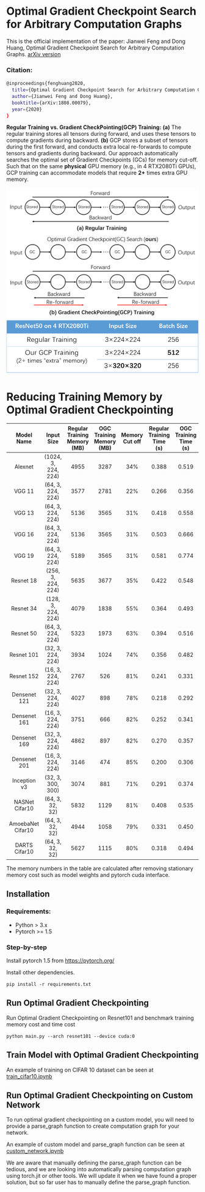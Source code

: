 # Optimal Gradient Checkpoint Search for Arbitrary Computation Graphs
This is the official implementation of the paper: Jianwei Feng and Dong Huang, Optimal Gradient Checkpoint Search for Arbitrary Computation Graphs. [arXiv version](https://arxiv.org/pdf/1808.00079v5.pdf)

### Citation: 

```bash
@inproceedings{fenghuang2020,
  title={Optimal Gradient Checkpoint Search for Arbitrary Computation Graphs},
  author={Jianwei Feng and Dong Huang},
  booktitle={arXiv:1808.00079},
  year={2020}
}
```

**Regular Training vs. Gradient CheckPointing(GCP) Training:** **(a)** The regular training stores all tensors during forward, and uses these tensors to compute gradients during backward. **(b)** GCP stores a subset of tensors during the first forward, and conducts extra local re-forwards to compute tensors and gradients during backward. Our approach automatically searches the optimal set of Gradient Checkpoints (GCs) for memory cut-off. Such that on the same **physical** GPU memory (e.g., in 4 RTX2080Ti GPUs), GCP training can accommodate models that require **2+** times extra GPU memory. 

![scheme_compare](./figures/scheme_compare_gradient_checkpoint.png)<!-- .element height="20%" width="20%" -->
![table_compare](./figures/table_compare_gradient_checkpoint.png)<!-- .element height="20%" width="20%" -->

# Reducing Training Memory by Optimal Gradient Checkpointing
| Model Name |   Input Size  |    Regular Training Memory (MB)    |     OGC Training Memory (MB)    |    Memory Cut off   |   Regular Training Time (s)  |    OGC Training Time (s)  |   Time Overhead   |
|:------------------:|:--------------:|:--------------:|:--------------:|:--------------:|:--------------:|:--------------:|:--------------:|
|       Alexnet      |      (1024, 3, 224, 224)      |      4955      |      3287      |      34%      |      0.388      |      0.519      |       34%      |
|      VGG 11      |     (64, 3, 224, 224)     |     3577     |     2781     |     22%    |     0.266     |     0.356     |      34%      |
|     VGG 13    |  (64, 3, 224, 224) | 5136 | 3565 | 31% | 0.418 | 0.558 |      33%      |
|     VGG 16     |   (64, 3, 224, 224)   |   5136   |   3565   |   31%   |   0.503   |   0.666   |      32%      |
|    VGG 19    |      (64, 3, 224, 224)      |      5189      |    3565   |       31%      |    0.581   |    0.774   |      33%      |
|     Resnet 18    |    (256, 3, 224, 224)    |    5635    |    3677    |    35%    |    0.422    |    0.548    |      30%      |
|     Resnet 34    |  (128, 3, 224, 224)  |   4079  |  1838 |  55%  |  0.364 |  0.493  |      35%      |
|    Resnet 50    |  (64, 3, 224, 224) |   5323   |  1973 |  63%  |  0.394 |  0.516  |      31%      |
|    Resnet 101   |  (32, 3, 224, 224)  |  3934  |  1024  |  74%  |  0.356  |  0.482  |      35%      |
|    Resnet 152       |   (16, 3, 224, 224)  |     2767     |   526   |   81%    |   0.241  |   0.331  |      37%      |
|  Densenet 121  |     (32, 3, 224, 224)    |     4027     |    898    |     78%    |     0.218    |     0.292    |      34%      |
|  Densenet 161  |    (16, 3, 224, 224)    |    3751   |     666    |   82%   |    0.252    |   0.341   |       36%      |
|    Densenet 169       |     (32, 3, 224, 224)   |    4862   |    897   |    82%    |    0.270   |    0.357   |      32%      |
|    Densenet 201    | (16, 3, 224, 224) |  3146  |  474 |  85% | 0.200 | 0.306 |      53%      |
|    Inception v3    | (32, 3, 300, 300)|  3074  |  881 |  71% | 0.291 | 0.374 |      29%      |
|    NASNet Cifar10   | (64, 3, 32, 32) |  5832  |  1129 |  81% | 0.408 | 0.535 |      31%      |
|    AmoebaNet Cifar10    | (64, 3, 32, 32) |  4944  |  1058 |  79% | 0.331 | 0.450 |      36%      |
|    DARTS Cifar10    | (64, 3, 32, 32) |  5627  |  1115 |  80% | 0.318 | 0.494 |      55%      |

The memory numbers in the table are calculated after removing stationary memory cost such as model weights and pytorch cuda interface.
## Installation

### Requirements:

- Python > 3.x
- Pytorch >= 1.5

### Step-by-step

Install pytorch 1.5 from https://pytorch.org/

Install other dependencies.
```
pip install -r requirements.txt
```

## Run Optimal Gradient Checkpointing
Run Optimal Gradient Checkpointing on Resnet101 and benchmark training memory cost and time cost
```
python main.py --arch resnet101 --device cuda:0
```

## Train Model with Optimal Gradient Checkpointing
An example of training on CIFAR 10 dataset can be seen at [train_cifar10.ipynb](example/train_cifar10.ipynb)

## Run Optimal Gradient Checkpointing on Custom Network
To run optimal gradient checkpointing on a custom model, you will need to provide a parse_graph function to create computation graph for your network.

An example of custom model and parse_graph function can be seen at [custom_network.ipynb](example/custom_network.ipynb)

We are aware that manually defining the parse_graph function can be tedious, and we are looking into automatically parsing computation graph using torch.jit or other tools. 
We will update it when we have found a proper solution, but so far user has to manually define the parse_graph function.